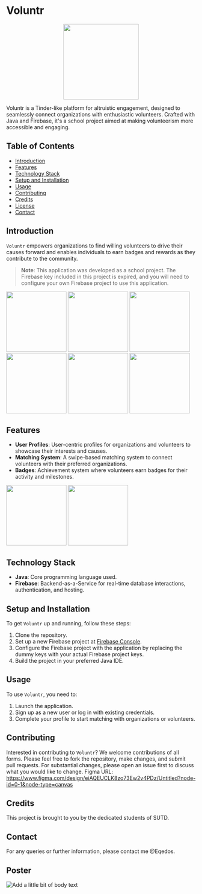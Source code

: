 # Voluntr

<p align="center">
  <img src="https://github.com/Eqedos/Voluntr1D/assets/113342246/6f08048a-59b8-4278-8739-226bd0cc973f"
 width="200" /> <!-- Adjust the width as necessary -->
</p>

Voluntr is a Tinder-like platform for altruistic engagement, designed to seamlessly connect organizations with enthusiastic volunteers. Crafted with Java and Firebase, it's a school project aimed at making volunteerism more accessible and engaging.

## Table of Contents
- [Introduction](#introduction)
- [Features](#features)
- [Technology Stack](#technology-stack)
- [Setup and Installation](#setup-and-installation)
- [Usage](#usage)
- [Contributing](#contributing)
- [Credits](#credits)
- [License](#license)
- [Contact](#contact)

## Introduction
`Voluntr` empowers organizations to find willing volunteers to drive their causes forward and enables individuals to earn badges and rewards as they contribute to the community.

> **Note**: This application was developed as a school project. The Firebase key included in this project is expired, and you will need to configure your own Firebase project to use this application.

<p float="left">
  <img src="https://github.com/Eqedos/Voluntr1D/assets/113342246/73510e88-7d0e-4585-9775-20e00d14cc56" width="160" />
  <img src="https://github.com/Eqedos/Voluntr1D/assets/113342246/46dfa4ae-1528-48f0-ab8c-58d7f6785bd2" width="160" /> 
  <img src="https://github.com/Eqedos/Voluntr1D/assets/113342246/4adc8fba-635a-4a3a-838d-d314c7ecde81" width="160" />
  <img src="https://github.com/Eqedos/Voluntr1D/assets/113342246/af5fee8a-24cc-4920-94d3-c0fe07bee17d" width="160" />
  <img src="https://github.com/Eqedos/Voluntr1D/assets/113342246/6871973e-8e5e-467c-bd00-42affb4ffd08" width="160" />
  <img src="https://github.com/Eqedos/Voluntr1D/assets/113342246/f51c07ff-d78e-49da-8416-f6e7c957b50c" width="160" />
</p>

## Features
- **User Profiles**: User-centric profiles for organizations and volunteers to showcase their interests and causes.
- **Matching System**: A swipe-based matching system to connect volunteers with their preferred organizations.
- **Badges**: Achievement system where volunteers earn badges for their activity and milestones.

<p float="left">
  <img src="https://github.com/Eqedos/Voluntr1D/assets/113342246/a491bbbe-d417-487c-b6ae-fdaef326dc6a" width="160" />
  <img src="https://github.com/Eqedos/Voluntr1D/assets/113342246/35ab6445-6e70-4d6f-898c-b02e65f6ccac" width="160" />
</p>

## Technology Stack
- **Java**: Core programming language used.
- **Firebase**: Backend-as-a-Service for real-time database interactions, authentication, and hosting.

## Setup and Installation
To get `Voluntr` up and running, follow these steps:

1. Clone the repository.
2. Set up a new Firebase project at [Firebase Console](https://console.firebase.google.com/).
3. Configure the Firebase project with the application by replacing the dummy keys with your actual Firebase project keys.
4. Build the project in your preferred Java IDE.

## Usage
To use `Voluntr`, you need to:

1. Launch the application.
2. Sign up as a new user or log in with existing credentials.
3. Complete your profile to start matching with organizations or volunteers.

## Contributing
Interested in contributing to `Voluntr`? We welcome contributions of all forms. Please feel free to fork the repository, make changes, and submit pull requests. For substantial changes, please open an issue first to discuss what you would like to change.
Figma URL: https://www.figma.com/design/eiAQEUCLK8zo73Ew2v4PDz/Untitled?node-id=0-1&node-type=canvas 

## Credits
This project is brought to you by the dedicated students of SUTD.

## Contact
For any queries or further information, please contact me @Eqedos.

## Poster

![Add a little bit of body text](https://github.com/Eqedos/Voluntr1D/assets/113342246/7bf73ed6-086c-4a35-a807-a49175b0f319)

